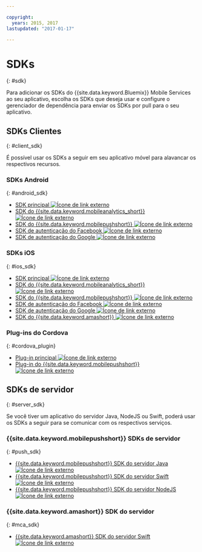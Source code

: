```yaml
---

copyright:
  years: 2015, 2017
lastupdated: "2017-01-17"

---
```

# SDKs
{: #sdk}

Para adicionar os SDKs do {{site.data.keyword.Bluemix}}
Mobile Services ao seu aplicativo, escolha os SDKs que deseja usar e
configure o
gerenciador de dependência para enviar os SDKs por pull para o seu
aplicativo.


## SDKs Clientes
{: #client_sdk}

É possível usar os SDKs a seguir em seu aplicativo móvel para alavancar os respectivos recursos. 


### SDKs Android
{: #android_sdk}

- [SDK principal ![Ícone de link externo](../icons/launch-glyph.svg "Ícone de link externo")](https://github.com/ibm-bluemix-mobile-services/bms-clientsdk-android-core "Ícone de link externo") 
- [SDK do {{site.data.keyword.mobileanalytics_short}} ![Ícone de link externo](../icons/launch-glyph.svg "Ícone de link externo")](https://github.com/ibm-bluemix-mobile-services/bms-clientsdk-android-analytics "Ícone de link externo") 
- [SDK do {{site.data.keyword.mobilepushshort}} ![Ícone de link externo](../icons/launch-glyph.svg "Ícone de link externo")](https://github.com/ibm-bluemix-mobile-services/bms-clientsdk-android-push "Ícone de link externo") 
- [SDK de autenticação do Facebook ![Ícone de link externo](../icons/launch-glyph.svg "Ícone de link externo")](https://github.com/ibm-bluemix-mobile-services/bms-clientsdk-android-security-facebookauthentication "Ícone de link externo") 
- [SDK de autenticação do Google ![Ícone de link externo](../icons/launch-glyph.svg "Ícone de link externo")](https://github.com/ibm-bluemix-mobile-services/bms-clientsdk-android-security-googleauthentication "Ícone de link externo") 


### SDKs iOS
{: #ios_sdk}

- [SDK principal ![Ícone de link externo](../icons/launch-glyph.svg "Ícone de link externo")](https://github.com/ibm-bluemix-mobile-services/bms-clientsdk-swift-core "Ícone de link externo")
- [SDK do {{site.data.keyword.mobileanalytics_short}} ![Ícone de link externo](../icons/launch-glyph.svg "Ícone de link externo")](https://github.com/ibm-bluemix-mobile-services/bms-clientsdk-swift-analytics "Ícone de link externo") 
- [SDK do {{site.data.keyword.mobilepushshort}} ![Ícone de link externo](../icons/launch-glyph.svg "Ícone de link externo")](https://github.com/ibm-bluemix-mobile-services/bms-clientsdk-swift-push "Ícone de link externo") 
- [SDK de autenticação do Facebook ![Ícone de link externo](../icons/launch-glyph.svg "Ícone de link externo")](https://github.com/ibm-bluemix-mobile-services/bms-clientsdk-swift-security-facebookauthentication "Ícone de link externo")
- [SDK de autenticação do Google ![Ícone de link externo](../icons/launch-glyph.svg "Ícone de link externo")](https://github.com/ibm-bluemix-mobile-services/bms-clientsdk-swift-security-googleauthentication "Ícone de link externo") 
- [SDK do {{site.data.keyword.amashort}} ![Ícone de link externo](../icons/launch-glyph.svg "Ícone de link externo")](https://github.com/ibm-bluemix-mobile-services/bms-clientsdk-swift-security "Ícone de link externo") 


### Plug-ins do Cordova
{: #cordova_plugin}

- [Plug-in principal ![Ícone de link externo](../icons/launch-glyph.svg "Ícone de link externo")](https://github.com/ibm-bluemix-mobile-services/bms-clientsdk-cordova-plugin-core "Ícone de link externo")
- [Plug-in do {{site.data.keyword.mobilepushshort}} ![Ícone de link externo](../icons/launch-glyph.svg "Ícone de link externo")](https://github.com/ibm-bluemix-mobile-services/bms-clientsdk-cordova-plugin-push "Ícone de link externo")


## SDKs de servidor
{: #server_sdk}

Se você tiver um aplicativo do servidor Java, NodeJS ou Swift, poderá usar os SDKs a seguir para se comunicar com os respectivos serviços.


### {{site.data.keyword.mobilepushshort}} SDKs de servidor
{: #push_sdk}

- [{{site.data.keyword.mobilepushshort}} SDK do servidor Java ![Ícone de link externo](../icons/launch-glyph.svg "Ícone de link externo")](https://github.com/ibm-bluemix-mobile-services/bms-pushnotifications-serversdk-java "Ícone de link externo") 
- [{{site.data.keyword.mobilepushshort}} SDK do servidor Swift ![Ícone de link externo](../icons/launch-glyph.svg "Ícone de link externo")](https://github.com/ibm-bluemix-mobile-services/bms-pushnotifications-serversdk-swift "Ícone de link externo") 
- [{{site.data.keyword.mobilepushshort}} SDK do servidor NodeJS ![Ícone de link externo](../icons/launch-glyph.svg "Ícone de link externo")](https://github.com/ibm-bluemix-mobile-services/bms-pushnotifications-serversdk-nodejs "Ícone de link externo")


### {{site.data.keyword.amashort}} SDK do servidor
{: #mca_sdk}

- [{{site.data.keyword.amashort}} SDK do servidor Swift ![Ícone de link externo](../icons/launch-glyph.svg "Ícone de link externo")](https://github.com/ibm-bluemix-mobile-services/bms-mca-serversdk-swift "Ícone de link externo")


